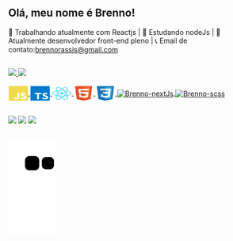 ## Olá, meu nome é Brenno!
 🔭 Trabalhando atualmente com Reactjs |  📕 Estudando nodeJs |  💼 Atualmente desenvolvedor front-end pleno |  📞  Email de contato:brennorassis@gmail.com
##
  <div>
   <a href="https://github.com/brenno0">
   <img height="150em" src="https://github-readme-stats.vercel.app/api?username=brenno0&show_icons=true&theme=jolly&include_all_commits=true&count_private=true"/>
   <img height="150em" src="https://github-readme-stats.vercel.app/api/top-langs/?username=brenno0&layout=compact&langs_count=7&theme=jolly"/>
 </div>
  
  <div style="display: inline_block"><br>
   <img align="center" alt="Brenno-Js" height="30" width="40" src="https://raw.githubusercontent.com/devicons/devicon/master/icons/javascript/javascript-plain.svg">
   <img align="center" alt="Brenno-Ts" height="30" width="40" src="https://raw.githubusercontent.com/devicons/devicon/master/icons/typescript/typescript-plain.svg">
   <img align="center" alt="Brenno-React" height="30" width="40" src="https://raw.githubusercontent.com/devicons/devicon/master/icons/react/react-original.svg">
  <img align="center" alt="Brenno-HTML" height="30" width="40" src="https://raw.githubusercontent.com/devicons/devicon/master/icons/html5/html5-original.svg">
  <img align="center" alt="Brenno-CSS" height="30" width="40" src="https://raw.githubusercontent.com/devicons/devicon/master/icons/css3/css3-original.svg">
   <img align="center" width="60" height="60" alt="Brenno-nextJs" src="https://user-images.githubusercontent.com/80965212/131028100-504d07d0-7db3-48ef-b576-2a3cbc14aa57.png">
   <img align="center" height="35" width="35" src="https://user-images.githubusercontent.com/80965212/131017558-c36fc751-8b73-4ab1-ae47-a8d0fec94aa7.png" alt="Brenno-scss">
 </div>
 
  ##
  
<div> 
    <a href = "mailto:brennorassis@gmail.com"><img  height="30" src="https://img.shields.io/badge/Gmail-D14836?style=for-the-badge&logo=gmail&logoColor=white" target="_blank"></a>
    <a href =  "https://www.linkedin.com/in/brenno-rodrigues-de-assis-5006961b7/" target="_blank"><img  height="30" src="https://img.shields.io/badge/-LinkedIn-%230077B5?style=for-the-    badge&logo=linkedin&logoColor=white" target="_blank"></a>
 <a href="https://www.instagram.com/brenno236/" target="_blank"><img height="30" src="https://img.shields.io/badge/-Instagram-%23E4405F?style=for-the-badge&logo=instagram&logoColor=white" target="_blank"></a>
 </div>
 
 ##
 
 ![Snake animation](https://github.com/rafaballerini/rafaballerini/blob/output/github-contribution-grid-snake.svg)
